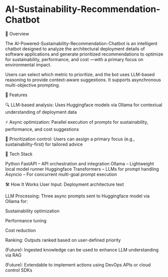 # AI-Sustainability-Recommendation-Chatbot

🧠 Overview

The AI-Powered-Sustainability-Recommendation-Chatbot is an intelligent chatbot designed to analyze the architectural deployment details of software applications and generate prioritized recommendations to optimize for sustainability, performance, and cost —with a primary focus on environmental impact.

Users can select which metric to prioritize, and the bot uses LLM-based reasoning to provide context-aware suggestions. It supports asynchronous multi-objective prompting.

🚀 Features

🔍 LLM-based analysis: Uses Huggingface models via Ollama for contextual understanding of deployment data

⚡ Async optimization: Parallel execution of prompts for sustainability, performance, and cost suggestions

🧩 Prioritization control: Users can assign a primary focus (e.g., sustainability-first) for tailored advice

🧰 Tech Stack

Python
FastAPI – API orchestration and integration
Ollama – Lightweight local model runner
Huggingface Transformers – LLMs for prompt handling
Asyncio – For concurrent multi-goal prompt execution

🛠 How It Works
User Input: Deployment architecture text

LLM Processing: Three async prompts sent to Huggingface model via Ollama for:

Sustainability optimization

Performance tuning

Cost reduction

Ranking: Outputs ranked based on user-defined priority

(Future): Ingested knowledge can be used to enhance LLM understanding via RAG

(Future): Extendable to implement actions using DevOps APIs or cloud control SDKs
